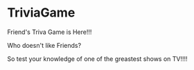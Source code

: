 # TriviaGame

Friend's Triva Game is Here!!!

Who doesn't like Friends?

So test your knowledge of one of the greastest shows on TV!!!!